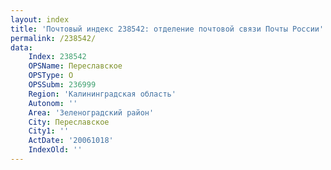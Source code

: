 ```yaml
---
layout: index
title: 'Почтовый индекс 238542: отделение почтовой связи Почты России'
permalink: /238542/
data:
    Index: 238542
    OPSName: Переславское
    OPSType: О
    OPSSubm: 236999
    Region: 'Калининградская область'
    Autonom: ''
    Area: 'Зеленоградский район'
    City: Переславское
    City1: ''
    ActDate: '20061018'
    IndexOld: ''
---
```

